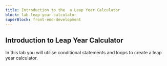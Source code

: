 ```yaml
---
title: Introduction to the  a Leap Year Calculator
block: lab-leap-year-calculator
superBlock: front-end-development
---
```


## Introduction to Leap Year Calculator

In this lab you will utilise conditional statements and loops to create a leap year calculator.
